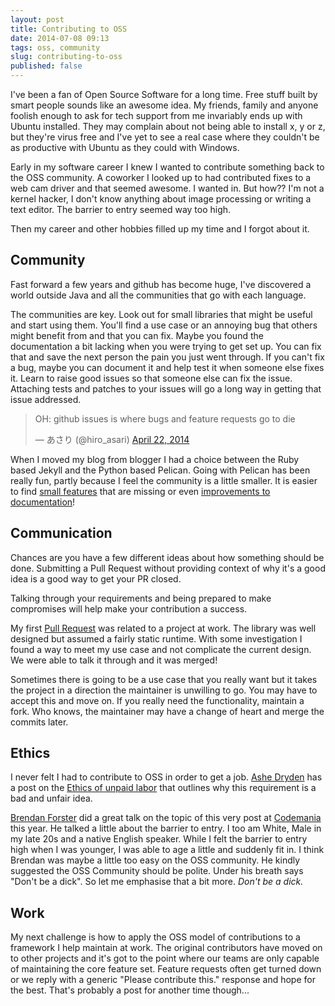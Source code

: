 ```yaml
---
layout: post
title: Contributing to OSS
date: 2014-07-08 09:13
tags: oss, community
slug: contributing-to-oss
published: false
---
```


I've been a fan of Open Source Software for a long time. Free stuff built by smart people sounds like an awesome idea. My friends, family and anyone foolish enough to ask for tech support from me invariably ends up with Ubuntu installed. They may complain about not being able to install x, y or z, but they're virus free and I've yet to see a real case where they couldn't be as productive with Ubuntu as they could with Windows.

Early in my software career I knew I wanted to contribute something back to the OSS community. A coworker I looked up to had contributed fixes to a web cam driver and that seemed awesome. I wanted in. But how?? I'm not a kernel hacker, I don't know anything about image processing or writing a text editor. The barrier to entry seemed way too high.

Then my career and other hobbies filled up my time and I forgot about it.

Community
---------

Fast forward a few years and github has become huge, I've discovered a world outside Java and all the communities that go with each language.

The communities are key. Look out for small libraries that might be useful and start using them. You'll find a use case or an annoying bug that others might benefit from and that you can fix. Maybe you found the documentation a bit lacking when you were trying to get set up. You can fix that and save the next person the pain you just went through. If you can't fix a bug, maybe you can document it and help test it when someone else fixes it. Learn to raise good issues so that someone else can fix the issue. Attaching tests and patches to your issues will go a long way in getting that issue addressed.

<blockquote class="twitter-tweet" lang="en"><p>OH: github issues is where bugs and feature requests go to die</p>&mdash; あさり (@hiro_asari) <a href="https://twitter.com/hiro_asari/statuses/458613847986040832">April 22, 2014</a></blockquote>

When I moved my blog from blogger I had a choice between the Ruby based Jekyll and the Python based Pelican. Going with Pelican has been really fun, partly because I feel the community is a little smaller. It is easier to find [small features](https://github.com/getpelican/pelican-plugins/pull/218) that are missing or even [improvements to documentation](https://github.com/getpelican/pelican-plugins/pull/212)!

Communication
-------------

Chances are you have a few different ideas about how something should be done. Submitting a Pull Request without providing context of why it's a good idea is a good way to get your PR closed.

Talking through your requirements and being prepared to make compromises will help make your contribution a success.

My first [Pull Request](https://github.com/togglz/togglz/pull/72) was related to a project at work. The library was well designed but assumed a fairly static runtime. With some investigation I found a way to meet my use case and not complicate the current design. We were able to talk it through and it was merged!

Sometimes there is going to be a use case that you really want but it takes the project in a direction the maintainer is unwilling to go. You may have to accept this and move on. If you really need the functionality, maintain a fork. Who knows, the maintainer may have a change of heart and merge the commits later.

Ethics
------

I never felt I had to contribute to OSS in order to get a job. [Ashe Dryden](https://twitter.com/ashedryden) has a post on the [Ethics of unpaid labor](http://www.ashedryden.com/blog/the-ethics-of-unpaid-labor-and-the-oss-community) that outlines why this requirement is a bad and unfair idea.

[Brendan Forster](https://twitter.com/shiftkey) did a great talk on the topic of this very post at [Codemania](https://www.youtube.com/watch?v=VE5lss9SEPw) this year. He talked a little about the barrier to entry. I too am White, Male in my late 20s and a native English speaker. While I felt the barrier to entry high when I was younger, I was able to age a little and suddenly fit in. I think Brendan was maybe a little too easy on the OSS community. He kindly suggested the OSS Community should be polite. Under his breath says "Don't be a dick". So let me emphasise that a bit more. *Don't be a dick.*

Work
----

My next challenge is how to apply the OSS model of contributions to a framework I help maintain at work. The original contributors have moved on to other projects and it's got to the point where our teams are only capable of maintaining the core feature set. Feature requests often get turned down or we reply with a generic "Please contribute this." response and hope for the best. That's probably a post for another time though...

<script async src="//platform.twitter.com/widgets.js" charset="utf-8"></script>
